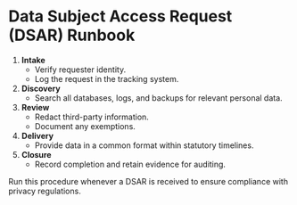 # Data Subject Access Request (DSAR) Runbook

1. **Intake**
   - Verify requester identity.
   - Log the request in the tracking system.
2. **Discovery**
   - Search all databases, logs, and backups for relevant personal data.
3. **Review**
   - Redact third-party information.
   - Document any exemptions.
4. **Delivery**
   - Provide data in a common format within statutory timelines.
5. **Closure**
   - Record completion and retain evidence for auditing.

Run this procedure whenever a DSAR is received to ensure compliance with
privacy regulations.
